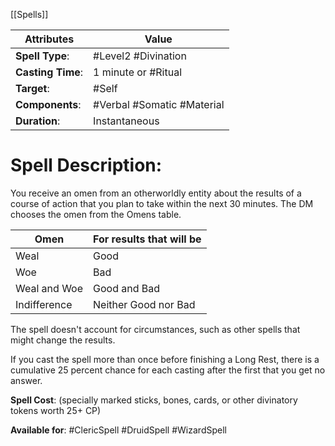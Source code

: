 [[Spells]]

| Attributes        | Value                      |
| ----------------- | -------------------------- |
| **Spell Type**:   | #Level2 #Divination        |
| **Casting Time**: | 1 minute or #Ritual        |
| **Target**:       | #Self                      |
| **Components**:   | #Verbal #Somatic #Material |
| **Duration**:     | Instantaneous              |


# Spell Description: 
You receive an omen from an otherworldly entity about the results of a course of action that you plan to take within the next 30 minutes. The DM chooses the omen from the Omens table.

| Omen         | For results that will be |
| ------------ | ------------------------ |
| Weal         | Good                     |
| Woe          | Bad                      |
| Weal and Woe | Good and Bad             |
| Indifference | Neither Good nor Bad     |

The spell doesn't account for circumstances, such as other spells that might change the results. 

If you cast the spell more than once before finishing a Long Rest, there is a cumulative 25 percent chance for each casting after the first that you get no answer.

**Spell Cost**: (specially marked sticks, bones, cards, or other divinatory tokens worth 25+ CP)

**Available for**: #ClericSpell #DruidSpell #WizardSpell 